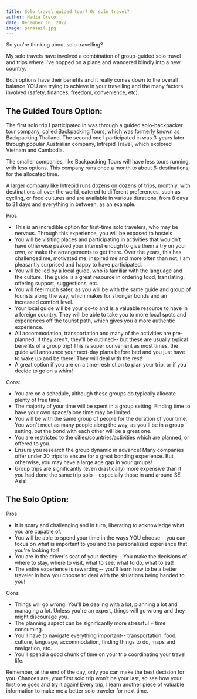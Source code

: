 ```yaml
---
title: Solo travel guided tour? Or solo travel?
author: Nadia Greco
date: December 16, 2022
image: parasail.jpg
---
```


So you're thinking about solo travelling?

My solo travels have involved a combination of group-guided solo travel and trips where I've hopped on a plane and wandered blindly into a new country.

Both options have their benefits and it really comes down to the overall balance YOU are trying to achieve in your travelling and the many factors involved (safety, finances, freedom, convenience, etc).

## The Guided Tours Option:

The first solo trip I participated in was through a guided solo-backpacker tour company, called Backpacking Tours, which was formerly known as Backpacking Thailand. The second one I participated in was 3-years later through popular Australian company, Intrepid Travel, which explored Vietnam and Cambodia.

The smaller companies, like Backpacking Tours will have less tours running, with less options. This company runs once a month to about 6-destinations, for the allocated time.

A larger company like Intrepid runs dozens on dozens of trips, monthly, with destinations all over the world, catered to different preferences, such as cycling, or food cultures and are available in various durations, from 8 days to 31 days and everything in between, as an example.

Pros:

- This is an incredible option for first-time solo travelers, who may be nervous. Through this experience, you will be exposed to hostels
- You will be visiting places and participating in activities that wouldn’t have otherwise peaked your interest enough to give them a try on your own, or make the arrangements to get there. Over the years, this has challenged me, motivated me, inspired me and more often than not, I am pleasantly surprised and happy to have participated.
- You will be led by a local guide, who is familiar with the language and the culture. The guide is a great resource in ordering food, translating, offering support, suggestions, etc.
- You will feel much safer, as you will be with the same guide and group of tourists along the way, which makes for stronger bonds and an increased comfort level.
- Your local guide will be your go-to and is a valuable resource to have in a foreign country. They will be able to take you to more local spots and experiences off the tourist path, which gives you a more authentic experience.
- All accommodation, transportation and many of the activities are pre-planned. If they aren't, they'll be outlined-- but these are usually typical benefits of a group trip! This is super convenient as most times, the guide will announce your next-day plans before bed and you just have to wake up and be there! They will deal with the rest!
- A great option if you are on a time-restriction to plan your trip, or if you decide to go on a whim!

Cons:

- You are on a schedule, although these groups do typically allocate plenty of free time.
- The majority of your time will be spent in a group setting. Finding time to have your own space/alone time may be limited.
- You will be with the same group of people for the duration of your time. You won't meet as many people along the way, as you'll be in a group setting, but the bond with each other will be a great one.
- You are restricted to the cities/countries/activities which are planned, or offered to you.
- Ensure you research the group dynamic in advance! Many companies offer under 30 trips to ensure for a great bonding experience. But otherwise, you may have a large age gap in your groups!
- Group trips are significantly (even drastically) more expensive than if you had done the same trip solo-- especially those in and around SE Asia!

## The Solo Option:

Pros

- It is scary and challenging and in turn, liberating to acknowledge what you are capable of.
- You will be able to spend your time in the ways YOU choose-- you can focus on what is important to you and the personalized experience that you're looking for!
- You are in the driver's seat of your destiny-- You make the decisions of where to stay, where to visit, what to see, what to do, what to eat!
- The entire experience is rewarding-- you'll learn how to be a better traveler in how you choose to deal with the situations being handed to you!

Cons

- Things will go wrong. You'll be dealing with a lot, planning a lot and managing a lot. Unless you're an expert, things will go wrong and they might discourage you.
- The planning aspect can be significantly more stressful + time consuming.
- You'll have to navigate everything important-- transportation, food, culture, language, accommodation, finding things to do, maps and navigation, etc.
- You'll spend a good chunk of time on your trip coordinating your travel life.

Remember, at the end of the day, only you can make the best decision for you. Chances are, your first solo trip won't be your last, so see how your first one goes and try it again! Every trip, I learn another piece of valuable information to make me a better solo traveler for next time.
